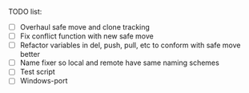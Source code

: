 TODO list:

- [ ] Overhaul safe move and clone tracking
- [ ] Fix conflict function with new safe move
- [ ] Refactor variables in del, push, pull, etc to conform with safe move better
- [ ] Name fixer so local and remote have same naming schemes
- [ ] Test script
- [ ] Windows-port